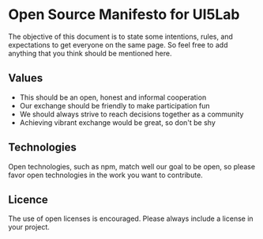 # Open Source Manifesto for UI5Lab

The objective of this document is to state some intentions, rules, and expectations to get everyone on the same page. So feel free to add anything that you think should be mentioned here.  

## Values 
* This should be an open, honest and informal cooperation 
* Our exchange should be friendly to make participation fun 
* We should always strive to reach decisions together as a community
* Achieving vibrant exchange would be great, so don't be shy

## Technologies
Open technologies, such as npm, match well our goal to be open, so please favor open technologies in the work you want to contribute.    

## Licence 
The use of open licenses is encouraged. Please always include a license in your project. 
